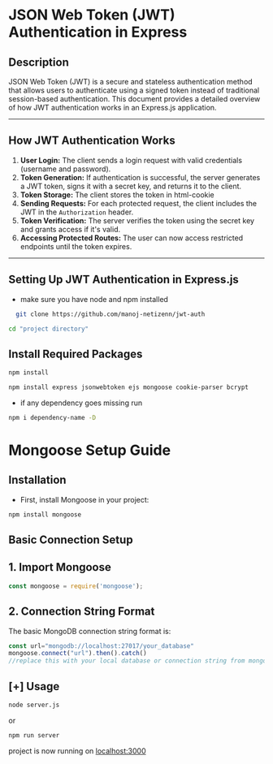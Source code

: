 

# JSON Web Token (JWT) Authentication in Express 

## Description
JSON Web Token (JWT) is a secure and stateless authentication method that allows users to authenticate using a signed token instead of traditional session-based authentication. This document provides a detailed overview of how JWT authentication works in an Express.js application.

---

## How JWT Authentication Works
1. **User Login:** The client sends a login request with valid credentials (username and password).
2. **Token Generation:** If authentication is successful, the server generates a JWT token, signs it with a secret key, and returns it to the client.
3. **Token Storage:** The client stores the token in html-cookie
4. **Sending Requests:** For each protected request, the client includes the JWT in the `Authorization` header.
5. **Token Verification:** The server verifies the token using the secret key and grants access if it's valid.
6. **Accessing Protected Routes:** The user can now access restricted endpoints until the token expires.

---

## Setting Up JWT Authentication in Express.js

- make sure you have node and npm installed

```bash
  git clone https://github.com/manoj-netizenn/jwt-auth
```

```bash
cd "project directory"
```
## Install Required Packages

```bash
npm install
```

```bash
npm install express jsonwebtoken ejs mongoose cookie-parser bcrypt
```


- if any dependency goes missing run

```bash
npm i dependency-name -D
```

# Mongoose Setup Guide

## Installation

- First, install Mongoose in your project:

```bash
npm install mongoose
```

## Basic Connection Setup

## 1. Import Mongoose
```javascript
const mongoose = require('mongoose');
```

## 2. Connection String Format
The basic MongoDB connection string format is:
```javascript
const url="mongodb://localhost:27017/your_database"
mongoose.connect("url").then().catch()
//replace this with your local database or connection string from mongodb account

```

## [+] Usage

```bash
node server.js
```
or

```bash
npm run server
```

project is now running on <a href ="http://localhost:3000">localhost:3000</a>